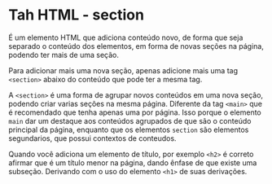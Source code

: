 # Tah HTML - section
É um elemento HTML que adiciona conteúdo novo, de forma que seja separado o conteúdo dos elementos, em forma de novas seções na página, podendo ter mais de uma seção.

Para adicionar mais uma nova seção, apenas adicione mais uma tag `<section>` abaixo do conteúdo que pode ter a mesma tag.

A `<section>` é uma forma de agrupar novos conteúdos em uma nova seção, podendo criar varias seções na mesma página. Diferente da tag `<main>` que é recomendado que tenha apenas uma por página. Isso porque o elemento `main` dar um destaque aos conteúdos agrupados de que são o conteúdo principal da página, enquanto que os elementos `section` são elementos segundarios, que possui contextos de conteudos.

Quando você adiciona um elemento de título, por exemplo `<h2>` é correto afirmar que é um título menor na página, dando ênfase de que existe uma subseção. Derivando com o uso do elemento `<h1>` de suas derivações.